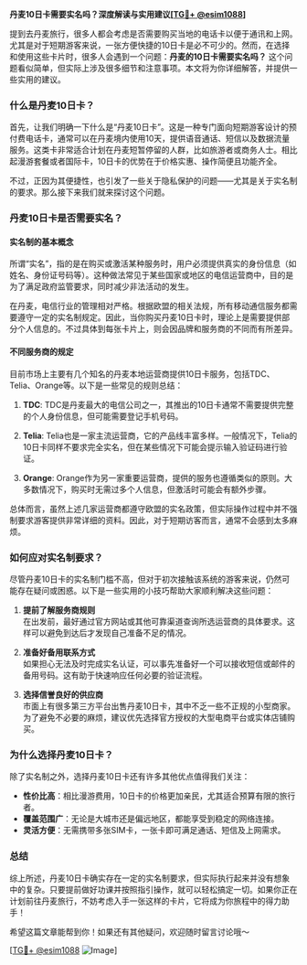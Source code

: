 **丹麦10日卡需要实名吗？深度解读与实用建议[[TG💪+ @esim1088](https://t.me/s/esim1088)]**

提到去丹麦旅行，很多人都会考虑是否需要购买当地的电话卡以便于通讯和上网。尤其是对于短期游客来说，一张方便快捷的10日卡是必不可少的。然而，在选择和使用这些卡片时，很多人会遇到一个问题：**丹麦的10日卡需要实名吗？** 这个问题看似简单，但实际上涉及很多细节和注意事项。本文将为你详细解答，并提供一些实用的建议。

### 什么是丹麦10日卡？

首先，让我们明确一下什么是“丹麦10日卡”。这是一种专门面向短期游客设计的预付费电话卡，通常可以在丹麦境内使用10天，提供语音通话、短信以及数据流量服务。这类卡非常适合计划在丹麦短暂停留的人群，比如旅游者或商务人士。相比起漫游套餐或者国际卡，10日卡的优势在于价格实惠、操作简便且功能齐全。

不过，正因为其便捷性，也引发了一些关于隐私保护的问题——尤其是关于实名制的要求。那么接下来我们就来探讨这个问题。

### 丹麦10日卡是否需要实名？

#### 实名制的基本概念

所谓“实名”，指的是在购买或激活某种服务时，用户必须提供真实的身份信息（如姓名、身份证号码等）。这种做法常见于某些国家或地区的电信运营商中，目的是为了满足政府监管要求，同时减少非法活动的发生。

在丹麦，电信行业的管理相对严格。根据欧盟的相关法规，所有移动通信服务都需要遵守一定的实名制规定。因此，当你购买丹麦10日卡时，理论上是需要提供部分个人信息的。不过具体到每张卡片上，则会因品牌和服务商的不同而有所差异。

#### 不同服务商的规定

目前市场上主要有几个知名的丹麦本地运营商提供10日卡服务，包括TDC、Telia、Orange等。以下是一些常见的规则总结：

1. **TDC**: TDC是丹麦最大的电信公司之一，其推出的10日卡通常不需要提供完整的个人身份信息，但可能需要登记手机号码。
   
2. **Telia**: Telia也是一家主流运营商，它的产品线丰富多样。一般情况下，Telia的10日卡同样不要求完全实名，但在某些情况下可能会提示输入验证码进行验证。

3. **Orange**: Orange作为另一家重要运营商，提供的服务也遵循类似的原则。大多数情况下，购买时无需过多个人信息，但激活时可能会有额外步骤。

总体而言，虽然上述几家运营商都遵守欧盟的实名政策，但实际操作过程中并不强制要求游客提供非常详细的资料。因此，对于短期访客而言，通常不会感到太多麻烦。

### 如何应对实名制要求？

尽管丹麦10日卡的实名制门槛不高，但对于初次接触该系统的游客来说，仍然可能存在疑问或困惑。以下是一些实用的小技巧帮助大家顺利解决这些问题：

1. **提前了解服务商规则**  
   在出发前，最好通过官方网站或其他可靠渠道查询所选运营商的具体要求。这样可以避免到达后才发现自己准备不足的情况。

2. **准备好备用联系方式**  
   如果担心无法及时完成实名认证，可以事先准备好一个可以接收短信或邮件的备用号码。这有助于快速响应任何必要的验证流程。

3. **选择信誉良好的供应商**  
   市面上有很多第三方平台出售丹麦10日卡，其中不乏一些不正规的小型商家。为了避免不必要的麻烦，建议优先选择官方授权的大型电商平台或实体店铺购买。

### 为什么选择丹麦10日卡？

除了实名制之外，选择丹麦10日卡还有许多其他优点值得我们关注：

- **性价比高**：相比漫游费用，10日卡的价格更加亲民，尤其适合预算有限的旅行者。
- **覆盖范围广**：无论是大城市还是偏远地区，都能享受到稳定的网络连接。
- **灵活方便**：无需携带多张SIM卡，一张卡即可满足通话、短信及上网需求。

### 总结

综上所述，丹麦10日卡确实存在一定的实名制要求，但实际执行起来并没有想象中的复杂。只要提前做好功课并按照指引操作，就可以轻松搞定一切。如果你正在计划前往丹麦旅行，不妨考虑入手一张这样的卡片，它将成为你旅程中的得力助手！

希望这篇文章能帮到你！如果还有其他疑问，欢迎随时留言讨论哦～  

[[TG💪+ @esim1088](https://t.me/s/esim1088) ![Image](https://i.postimg.cc/4NQfJmqS/Snipaste-2025-05-13-00-14-12.png)]
